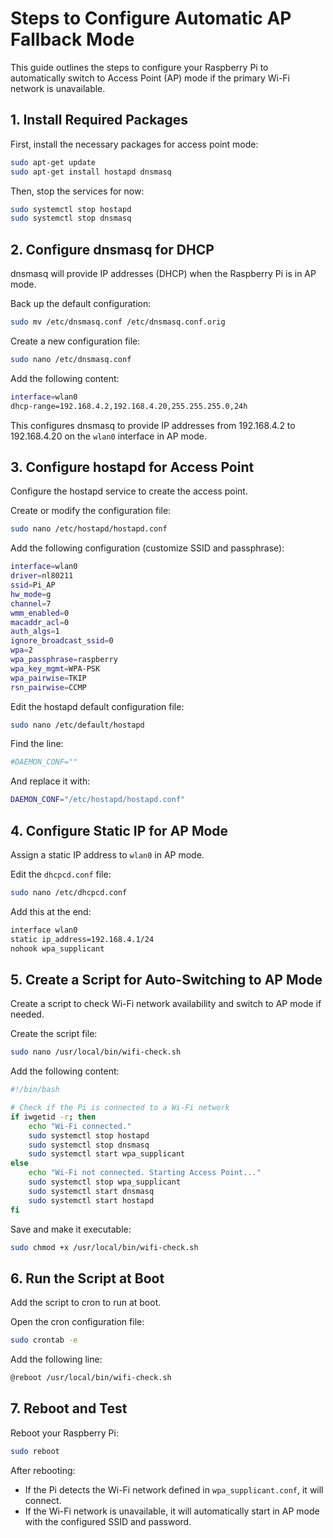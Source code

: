 # Steps to Configure Automatic AP Fallback Mode

This guide outlines the steps to configure your Raspberry Pi to automatically switch to Access Point (AP) mode if the primary Wi-Fi network is unavailable.

## 1. Install Required Packages

First, install the necessary packages for access point mode:

```bash
sudo apt-get update
sudo apt-get install hostapd dnsmasq
```

Then, stop the services for now:

```bash
sudo systemctl stop hostapd
sudo systemctl stop dnsmasq
```

## 2. Configure dnsmasq for DHCP

dnsmasq will provide IP addresses (DHCP) when the Raspberry Pi is in AP mode.

Back up the default configuration:

```bash
sudo mv /etc/dnsmasq.conf /etc/dnsmasq.conf.orig
```

Create a new configuration file:

```bash
sudo nano /etc/dnsmasq.conf
```

Add the following content:

```bash
interface=wlan0
dhcp-range=192.168.4.2,192.168.4.20,255.255.255.0,24h
```

This configures dnsmasq to provide IP addresses from 192.168.4.2 to 192.168.4.20 on the `wlan0` interface in AP mode.

## 3. Configure hostapd for Access Point

Configure the hostapd service to create the access point.

Create or modify the configuration file:

```bash
sudo nano /etc/hostapd/hostapd.conf
```

Add the following configuration (customize SSID and passphrase):

```bash
interface=wlan0
driver=nl80211
ssid=Pi_AP
hw_mode=g
channel=7
wmm_enabled=0
macaddr_acl=0
auth_algs=1
ignore_broadcast_ssid=0
wpa=2
wpa_passphrase=raspberry
wpa_key_mgmt=WPA-PSK
wpa_pairwise=TKIP
rsn_pairwise=CCMP
```

Edit the hostapd default configuration file:

```bash
sudo nano /etc/default/hostapd
```

Find the line:

```bash
#DAEMON_CONF=""
```

And replace it with:

```bash
DAEMON_CONF="/etc/hostapd/hostapd.conf"
```

## 4. Configure Static IP for AP Mode

Assign a static IP address to `wlan0` in AP mode.

Edit the `dhcpcd.conf` file:

```bash
sudo nano /etc/dhcpcd.conf
```

Add this at the end:

```bash
interface wlan0
static ip_address=192.168.4.1/24
nohook wpa_supplicant
```

## 5. Create a Script for Auto-Switching to AP Mode

Create a script to check Wi-Fi network availability and switch to AP mode if needed.

Create the script file:

```bash
sudo nano /usr/local/bin/wifi-check.sh
```

Add the following content:

```bash
#!/bin/bash

# Check if the Pi is connected to a Wi-Fi network
if iwgetid -r; then
    echo "Wi-Fi connected."
    sudo systemctl stop hostapd
    sudo systemctl stop dnsmasq
    sudo systemctl start wpa_supplicant
else
    echo "Wi-Fi not connected. Starting Access Point..."
    sudo systemctl stop wpa_supplicant
    sudo systemctl start dnsmasq
    sudo systemctl start hostapd
fi
```

Save and make it executable:

```bash
sudo chmod +x /usr/local/bin/wifi-check.sh
```

## 6. Run the Script at Boot

Add the script to cron to run at boot.

Open the cron configuration file:

```bash
sudo crontab -e
```

Add the following line:

```bash
@reboot /usr/local/bin/wifi-check.sh
```

## 7. Reboot and Test

Reboot your Raspberry Pi:

```bash
sudo reboot
```

After rebooting:

- If the Pi detects the Wi-Fi network defined in `wpa_supplicant.conf`, it will connect.
- If the Wi-Fi network is unavailable, it will automatically start in AP mode with the configured SSID and password. 
